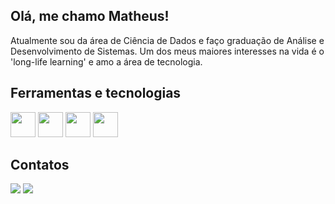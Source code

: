 ## Olá, me chamo Matheus!

Atualmente sou da área de Ciência de Dados e faço graduação de Análise e Desenvolvimento de Sistemas.
Um dos meus maiores interesses na vida é o 'long-life learning' e amo a área de tecnologia.

## Ferramentas e tecnologias

<img src="https://cdn.jsdelivr.net/gh/devicons/devicon@latest/icons/python/python-original.svg" width = "40" height = "40"/> <img src="https://cdn.jsdelivr.net/gh/devicons/devicon@latest/icons/rstudio/rstudio-original.svg" width = "40" height = "40"/> <img src="https://cdn.jsdelivr.net/gh/devicons/devicon@latest/icons/amazonwebservices/amazonwebservices-original-wordmark.svg" width = "40" height = "40"/> <img src="https://cdn.jsdelivr.net/gh/devicons/devicon@latest/icons/mysql/mysql-original.svg" width = "40" height = "40"/>
          
## Contatos

<div>

<a href = "mailto:contato@matheusilva007.az@gmail.com"><img loading="lazy" src="https://img.shields.io/badge/Gmail-D14836?style=for-the-badge&logo=gmail&logoColor=white" target="_blank"></a>
<a href="https://www.linkedin.com/in/matheus-math087/" target="_blank"><img loading="lazy" src="https://img.shields.io/badge/-LinkedIn-%230077B5?style=for-the-badge&logo=linkedin&logoColor=white" target="_blank"></a>

</div>
